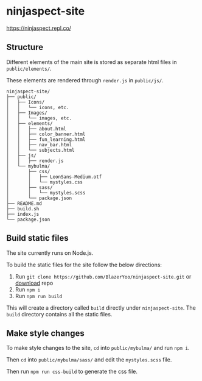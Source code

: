 # ninjaspect-site
 
https://ninjaspect.repl.co/

## Structure

Different elements of the main site is stored as separate html files in `public/elements/`.

These elements are rendered through `render.js` in `public/js/`.

```text
ninjaspect-site/
├── public/
│   ├── Icons/
│   │   └── icons, etc.
│   ├── Images/
│   │   └── images, etc.
│   ├── elements/
│   │   ├── about.html
│   │   ├── color_banner.html
│   │   ├── fun_learning.html
│   │   ├── nav_bar.html
│   │   └── subjects.html
│   ├── js/
│   │   ├── render.js
│   └── mybulma/
│       ├── css/
│       │   ├── LeonSans-Medium.otf
│       │   └── mystyles.css
│       ├── sass/
│       │   └── mystyles.scss
│       └── package.json
├── README.md
├── build.sh
├── index.js
└── package.json
```

## Build static files

The site currently runs on Node.js.

To build the static files for the site follow the below directions:

1. Run `git clone https://github.com/BlazerYoo/ninjaspect-site.git` or [download](https://github.com/BlazerYoo/ninjaspect-site/archive/refs/heads/main.zip) repo
2. Run `npm i`
3. Run `npm run build`

This will create a directory called `build` directly under `ninjaspect-site`. The `build` directory contains all the static files.

## Make style changes

To make style changes to the site, `cd` into `public/mybulma/` and run `npm i`.

Then `cd` into `public/mybulma/sass/` and edit the `mystyles.scss` file.

Then run `npm run css-build` to generate the css file.
